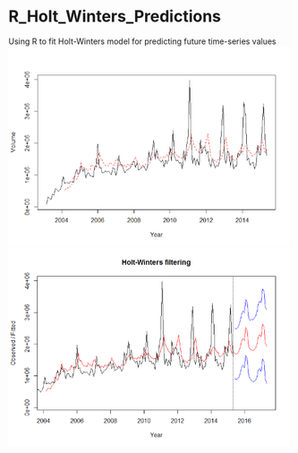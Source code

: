 # R_Holt_Winters_Predictions
Using R to fit Holt-Winters model for predicting future time-series values
![Alt Text](https://github.com/timothymartin76/R_Holt_Winters_Predictions/blob/master/HW_FittedValues.png)
![Alt Text](https://github.com/timothymartin76/R_Holt_Winters_Predictions/blob/master/Holt_Winters_Filtering.png)
